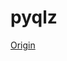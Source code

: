 # pyqlz

[Origin](https://files.pythonhosted.org/packages/ef/cc/4d04d7e4ab9ee83e51af37d8fc90b7d6a5b46b3e47cb83c60f340f53d5ee/pyqlz-1.5.5.tar.gz)